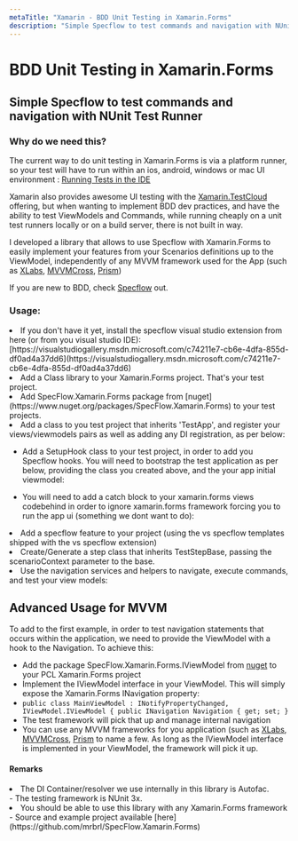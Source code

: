 ```yaml
---
metaTitle: "Xamarin - BDD Unit Testing in Xamarin.Forms"
description: "Simple Specflow to test commands and navigation with NUnit Test Runner, Advanced Usage for MVVM"
---
```


# BDD Unit Testing in Xamarin.Forms



## Simple Specflow to test commands and navigation with NUnit Test Runner


### Why do we need this?

The current way to do unit testing in Xamarin.Forms is via a platform runner, so your test will have to run within an ios, android, windows or mac UI environment
: [Running Tests in the IDE](https://developer.xamarin.com/guides/testcloud/uitest/working-with/running-tests-in-ide/)

Xamarin also provides awesome UI testing with the [Xamarin.TestCloud](https://www.xamarin.com/test-cloud) offering, but when wanting to implement BDD dev practices, and have the ability to test ViewModels and Commands, while running cheaply on a unit test runners locally or on a build server, there is not built in way.

I developed a library that allows to use Specflow with Xamarin.Forms to easily implement your features from your Scenarios definitions up to the ViewModel, independently of any MVVM framework used for the App (such as  [XLabs](https://github.com/XLabs/Xamarin-Forms-Labs), [MVVMCross](https://github.com/MvvmCross/MvvmCross), [Prism](https://github.com/PrismLibrary/Prism))

If you are new to BDD, check [Specflow](http://www.specflow.org/getting-started/) out.

### Usage:

<li>
If you don't have it yet, install the specflow visual studio extension from here (or from you visual studio IDE): [https://visualstudiogallery.msdn.microsoft.com/c74211e7-cb6e-4dfa-855d-df0ad4a37dd6](https://visualstudiogallery.msdn.microsoft.com/c74211e7-cb6e-4dfa-855d-df0ad4a37dd6)
</li>
<li>
Add a Class library to your Xamarin.Forms project. That's your test project.
</li>
<li>
Add SpecFlow.Xamarin.Forms package from [nuget](https://www.nuget.org/packages/SpecFlow.Xamarin.Forms) to your test projects.
</li>
<li>
Add a class to you test project that inherits 'TestApp', and register your views/viewmodels pairs as well as adding any DI registration, as per below:
</li>

- Add a SetupHook class to your test project, in order to add you Specflow hooks. You will need to bootstrap the test application as per below, providing the class you created above, and the your app initial viewmodel:

- You will need to add a catch block to your xamarin.forms views codebehind in order to ignore xamarin.forms framework forcing you to run the app ui (something we dont want to do):

<li>
Add a specflow feature to your project (using the vs specflow templates shipped with the vs specflow extension)
</li>
<li>
Create/Generate a step class that inherits TestStepBase, passing the scenarioContext parameter to the base.
</li>
<li>
Use the navigation services and helpers to navigate, execute commands, and test your view models:
</li>



## Advanced Usage for MVVM


To add to the first example, in order to test navigation statements that occurs within the application, we need to provide the ViewModel with a hook to the Navigation. To achieve this:

- Add the package SpecFlow.Xamarin.Forms.IViewModel from [nuget](https://www.nuget.org/packages/SpecFlow.Xamarin.Forms.IViewModel) to your PCL Xamarin.Forms project
- Implement the IViewModel interface in your ViewModel. This will simply expose the Xamarin.Forms INavigation property:
- `public class MainViewModel : INotifyPropertyChanged, IViewModel.IViewModel { public INavigation Navigation { get; set; }`
- The test framework will pick that up and manage internal navigation
- You can use any MVVM frameworks for you application (such as  [XLabs](https://github.com/XLabs/Xamarin-Forms-Labs), [MVVMCross](https://github.com/MvvmCross/MvvmCross), [Prism](https://github.com/PrismLibrary/Prism) to name a few. As long as the IViewModel interface is implemented in your ViewModel, the framework will pick it up.



#### Remarks


<li>The DI Container/resolver we use internally in this library is
Autofac.</li>
- The testing framework is NUnit 3x.
<li>You should be able to use this library with any Xamarin.Forms
framework</li>
- Source and example project available [here](https://github.com/mrbrl/SpecFlow.Xamarin.Forms)

